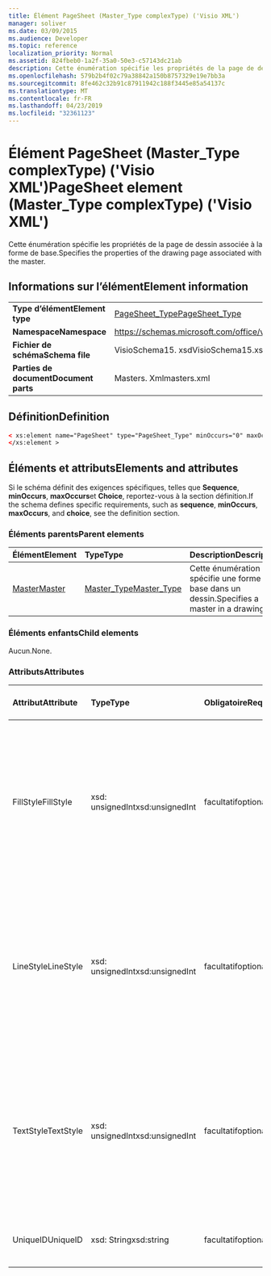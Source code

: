 ```yaml
---
title: Élément PageSheet (Master_Type complexType) ('Visio XML')
manager: soliver
ms.date: 03/09/2015
ms.audience: Developer
ms.topic: reference
localization_priority: Normal
ms.assetid: 824fbeb0-1a2f-35a0-50e3-c57143dc21ab
description: Cette énumération spécifie les propriétés de la page de dessin associée à la forme de base.
ms.openlocfilehash: 579b2b4f02c79a38842a150b8757329e19e7bb3a
ms.sourcegitcommit: 8fe462c32b91c87911942c188f3445e85a54137c
ms.translationtype: MT
ms.contentlocale: fr-FR
ms.lasthandoff: 04/23/2019
ms.locfileid: "32361123"
---
```

# <a name="pagesheet-element-mastertype-complextype-visio-xml"></a><span data-ttu-id="48daf-103">Élément PageSheet (Master_Type complexType) ('Visio XML')</span><span class="sxs-lookup"><span data-stu-id="48daf-103">PageSheet element (Master_Type complexType) ('Visio XML')</span></span>

<span data-ttu-id="48daf-104">Cette énumération spécifie les propriétés de la page de dessin associée à la forme de base.</span><span class="sxs-lookup"><span data-stu-id="48daf-104">Specifies the properties of the drawing page associated with the master.</span></span>
  
## <a name="element-information"></a><span data-ttu-id="48daf-105">Informations sur l’élément</span><span class="sxs-lookup"><span data-stu-id="48daf-105">Element information</span></span>

|||
|:-----|:-----|
|<span data-ttu-id="48daf-106">**Type d’élément**</span><span class="sxs-lookup"><span data-stu-id="48daf-106">**Element type**</span></span> <br/> |[<span data-ttu-id="48daf-107">PageSheet_Type</span><span class="sxs-lookup"><span data-stu-id="48daf-107">PageSheet_Type</span></span>](pagesheet_type-complextypevisio-xml.md) <br/> |
|<span data-ttu-id="48daf-108">**Namespace**</span><span class="sxs-lookup"><span data-stu-id="48daf-108">**Namespace**</span></span> <br/> |https://schemas.microsoft.com/office/visio/2012/main  <br/> |
|<span data-ttu-id="48daf-109">**Fichier de schéma**</span><span class="sxs-lookup"><span data-stu-id="48daf-109">**Schema file**</span></span> <br/> |<span data-ttu-id="48daf-110">VisioSchema15. xsd</span><span class="sxs-lookup"><span data-stu-id="48daf-110">VisioSchema15.xsd</span></span>  <br/> |
|<span data-ttu-id="48daf-111">**Parties de document**</span><span class="sxs-lookup"><span data-stu-id="48daf-111">**Document parts**</span></span> <br/> |<span data-ttu-id="48daf-112">Masters. Xml</span><span class="sxs-lookup"><span data-stu-id="48daf-112">masters.xml</span></span>  <br/> |
   
## <a name="definition"></a><span data-ttu-id="48daf-113">Définition</span><span class="sxs-lookup"><span data-stu-id="48daf-113">Definition</span></span>

```XML
< xs:element name="PageSheet" type="PageSheet_Type" minOccurs="0" maxOccurs="1" >
</xs:element >
```

## <a name="elements-and-attributes"></a><span data-ttu-id="48daf-114">Éléments et attributs</span><span class="sxs-lookup"><span data-stu-id="48daf-114">Elements and attributes</span></span>

<span data-ttu-id="48daf-115">Si le schéma définit des exigences spécifiques, telles que **Sequence**, **minOccurs**, **maxOccurs**et **Choice**, reportez-vous à la section définition.</span><span class="sxs-lookup"><span data-stu-id="48daf-115">If the schema defines specific requirements, such as **sequence**, **minOccurs**, **maxOccurs**, and **choice**, see the definition section.</span></span> 
  
### <a name="parent-elements"></a><span data-ttu-id="48daf-116">Éléments parents</span><span class="sxs-lookup"><span data-stu-id="48daf-116">Parent elements</span></span>

|<span data-ttu-id="48daf-117">**Élément**</span><span class="sxs-lookup"><span data-stu-id="48daf-117">**Element**</span></span>|<span data-ttu-id="48daf-118">**Type**</span><span class="sxs-lookup"><span data-stu-id="48daf-118">**Type**</span></span>|<span data-ttu-id="48daf-119">**Description**</span><span class="sxs-lookup"><span data-stu-id="48daf-119">**Description**</span></span>|
|:-----|:-----|:-----|
|[<span data-ttu-id="48daf-120">Master</span><span class="sxs-lookup"><span data-stu-id="48daf-120">Master</span></span>](master-element-masters_type-complextypevisio-xml.md) <br/> |[<span data-ttu-id="48daf-121">Master_Type</span><span class="sxs-lookup"><span data-stu-id="48daf-121">Master_Type</span></span>](master_type-complextypevisio-xml.md) <br/> |<span data-ttu-id="48daf-122">Cette énumération spécifie une forme de base dans un dessin.</span><span class="sxs-lookup"><span data-stu-id="48daf-122">Specifies a master in a drawing.</span></span>  <br/> |
   
### <a name="child-elements"></a><span data-ttu-id="48daf-123">Éléments enfants</span><span class="sxs-lookup"><span data-stu-id="48daf-123">Child elements</span></span>

<span data-ttu-id="48daf-124">Aucun.</span><span class="sxs-lookup"><span data-stu-id="48daf-124">None.</span></span>
  
### <a name="attributes"></a><span data-ttu-id="48daf-125">Attributs</span><span class="sxs-lookup"><span data-stu-id="48daf-125">Attributes</span></span>

|<span data-ttu-id="48daf-126">**Attribut**</span><span class="sxs-lookup"><span data-stu-id="48daf-126">**Attribute**</span></span>|<span data-ttu-id="48daf-127">**Type**</span><span class="sxs-lookup"><span data-stu-id="48daf-127">**Type**</span></span>|<span data-ttu-id="48daf-128">**Obligatoire**</span><span class="sxs-lookup"><span data-stu-id="48daf-128">**Required**</span></span>|<span data-ttu-id="48daf-129">**Description**</span><span class="sxs-lookup"><span data-stu-id="48daf-129">**Description**</span></span>|<span data-ttu-id="48daf-130">**Valeurs possibles**</span><span class="sxs-lookup"><span data-stu-id="48daf-130">**Possible values**</span></span>|
|:-----|:-----|:-----|:-----|:-----|
|<span data-ttu-id="48daf-131">FillStyle</span><span class="sxs-lookup"><span data-stu-id="48daf-131">FillStyle</span></span>  <br/> |<span data-ttu-id="48daf-132">xsd: unsignedInt</span><span class="sxs-lookup"><span data-stu-id="48daf-132">xsd:unsignedInt</span></span>  <br/> |<span data-ttu-id="48daf-133">facultatif</span><span class="sxs-lookup"><span data-stu-id="48daf-133">optional</span></span>  <br/> |<span data-ttu-id="48daf-134">Spécifie l'ID de la feuille de style à partir de laquelle hériter la mise en forme du remplissage.</span><span class="sxs-lookup"><span data-stu-id="48daf-134">specifies the ID of the style sheet from which to inherit fill formatting.</span></span> <span data-ttu-id="48daf-135">Il doit s'agir de la valeur de l'attribut **ID** associé à un **StyleSheet_Type** dans le dessin.</span><span class="sxs-lookup"><span data-stu-id="48daf-135">It MUST be the value of the **ID** attribute associated with a **StyleSheet_Type** in the drawing.</span></span>  <br/> |<span data-ttu-id="48daf-136">Valeurs du type xsd: unsignedInt.</span><span class="sxs-lookup"><span data-stu-id="48daf-136">Values of the xsd:unsignedInt type.</span></span>  <br/> |
|<span data-ttu-id="48daf-137">LineStyle</span><span class="sxs-lookup"><span data-stu-id="48daf-137">LineStyle</span></span>  <br/> |<span data-ttu-id="48daf-138">xsd: unsignedInt</span><span class="sxs-lookup"><span data-stu-id="48daf-138">xsd:unsignedInt</span></span>  <br/> |<span data-ttu-id="48daf-139">facultatif</span><span class="sxs-lookup"><span data-stu-id="48daf-139">optional</span></span>  <br/> |<span data-ttu-id="48daf-140">Spécifie l'ID de la feuille de style à partir de laquelle hériter la mise en forme des lignes.</span><span class="sxs-lookup"><span data-stu-id="48daf-140">Specifies the ID of the style sheet from which to inherit line formatting.</span></span> <span data-ttu-id="48daf-141">Il doit s'agir de la valeur de l'attribut **ID** associé à un **StyleSheet_Type** dans le dessin.</span><span class="sxs-lookup"><span data-stu-id="48daf-141">It MUST be the value of the **ID** attribute associated with a **StyleSheet_Type** in the drawing.</span></span>  <br/> |<span data-ttu-id="48daf-142">Valeurs du type xsd: unsignedInt.</span><span class="sxs-lookup"><span data-stu-id="48daf-142">Values of the xsd:unsignedInt type.</span></span>  <br/> |
|<span data-ttu-id="48daf-143">TextStyle</span><span class="sxs-lookup"><span data-stu-id="48daf-143">TextStyle</span></span>  <br/> |<span data-ttu-id="48daf-144">xsd: unsignedInt</span><span class="sxs-lookup"><span data-stu-id="48daf-144">xsd:unsignedInt</span></span>  <br/> |<span data-ttu-id="48daf-145">facultatif</span><span class="sxs-lookup"><span data-stu-id="48daf-145">optional</span></span>  <br/> |<span data-ttu-id="48daf-146">Spécifie l'ID de la feuille de style à partir de laquelle hériter la mise en forme du texte.</span><span class="sxs-lookup"><span data-stu-id="48daf-146">Specifies the ID of the style sheet from which to inherit text formatting.</span></span> <span data-ttu-id="48daf-147">Il doit s'agir de la valeur de l'attribut **ID** associé à un **StyleSheet_Type** dans le dessin.</span><span class="sxs-lookup"><span data-stu-id="48daf-147">It MUST be the value of the **ID** attribute associated with a **StyleSheet_Type** in the drawing.</span></span>  <br/> |<span data-ttu-id="48daf-148">Valeurs du type xsd: unsignedInt.</span><span class="sxs-lookup"><span data-stu-id="48daf-148">Values of the xsd:unsignedInt type.</span></span>  <br/> |
|<span data-ttu-id="48daf-149">UniqueID</span><span class="sxs-lookup"><span data-stu-id="48daf-149">UniqueID</span></span>  <br/> |<span data-ttu-id="48daf-150">xsd: String</span><span class="sxs-lookup"><span data-stu-id="48daf-150">xsd:string</span></span>  <br/> |<span data-ttu-id="48daf-151">facultatif</span><span class="sxs-lookup"><span data-stu-id="48daf-151">optional</span></span>  <br/> |<span data-ttu-id="48daf-152">ID unique de l'élément au sein de son élément parent.</span><span class="sxs-lookup"><span data-stu-id="48daf-152">The unique ID of the element within its parent element.</span></span>  <br/> |<span data-ttu-id="48daf-153">Valeurs du type xsd: String.</span><span class="sxs-lookup"><span data-stu-id="48daf-153">Values of the xsd:string type.</span></span>  <br/> |
   

